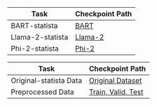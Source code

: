| Task  | Checkpoint Path |
| ------------- | ------------- |
| BART-statista  | [BART]((https://drive.google.com/drive/folders/11LR04uykHoj06cX-bdgQJPVJ7iDjFl0f?usp=sharing))  |
| Llama-2-statista  | [Llama-2](https://drive.google.com/drive/folders/1lVPTLUVJoJPaKe9HqCgAu2MsfKb4u9yY?usp=sharing)  |
| Phi-2-statista  | [Phi-2](https://drive.google.com/drive/folders/1BieO3-FfdQy4TKSOhG9HBvpnXvdS3qTK?usp=sharing)  |

| Task  | Checkpoint Path |
| ------------- | ------------- |
| Original-statista Data |[Original Dataset](https://github.com/vis-nlp/Chart-to-text) |
| Preprocessed Data |[Train, Valid, Test](https://drive.google.com/drive/folders/1v9sxXq8qNjy124dD_dHVeejDL0pU0ntf?usp=sharing) |
